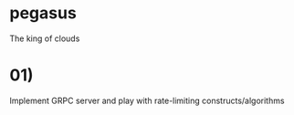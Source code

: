 # pegasus

The king of clouds 

# 01) 

Implement GRPC server and play with rate-limiting constructs/algorithms

